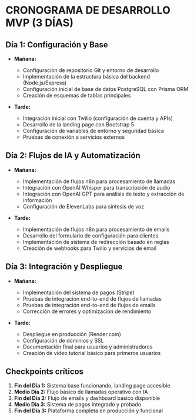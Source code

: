 # CRONOGRAMA DE DESARROLLO MVP (3 DÍAS)

## Día 1: Configuración y Base
- **Mañana:**
  - Configuración de repositorio Git y entorno de desarrollo
  - Implementación de la estructura básica del backend (Node.js/Express)
  - Configuración inicial de base de datos PostgreSQL con Prisma ORM
  - Creación de esquemas de tablas principales

- **Tarde:**
  - Integración inicial con Twilio (configuración de cuenta y APIs)
  - Desarrollo de la landing page con Bootstrap 5
  - Configuración de variables de entorno y seguridad básica
  - Pruebas de conexión a servicios externos

## Día 2: Flujos de IA y Automatización
- **Mañana:**
  - Implementación de flujos n8n para procesamiento de llamadas
  - Integración con OpenAI Whisper para transcripción de audio
  - Integración con OpenAI GPT para análisis de texto y extracción de información
  - Configuración de ElevenLabs para síntesis de voz

- **Tarde:**
  - Implementación de flujos n8n para procesamiento de emails
  - Desarrollo del formulario de configuración para clientes
  - Implementación de sistema de redirección basado en reglas
  - Creación de webhooks para Twilio y servicios de email

## Día 3: Integración y Despliegue
- **Mañana:**
  - Implementación del sistema de pagos (Stripe)
  - Pruebas de integración end-to-end de flujos de llamadas
  - Pruebas de integración end-to-end de flujos de emails
  - Corrección de errores y optimización de rendimiento

- **Tarde:**
  - Despliegue en producción (Render.com)
  - Configuración de dominios y SSL
  - Documentación final para usuarios y administradores
  - Creación de video tutorial básico para primeros usuarios

## Checkpoints críticos
1. **Fin del Día 1:** Sistema base funcionando, landing page accesible
2. **Medio Día 2:** Flujo básico de llamadas operativo con IA
3. **Fin del Día 2:** Flujo de emails y dashboard básico disponible
4. **Medio Día 3:** Sistema de pagos integrado y probado
5. **Fin del Día 3:** Plataforma completa en producción y funcional
